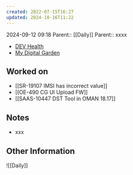 ```yaml
---
created: 2022-07-15T16:27
updated: 2024-10-16T11:22
---
```

2024-09-12 09:18
Parent:: [[Daily]] 
Parent:: xxxx

- [DEV Health](https://health-configdev.mixtelematics.com/public/mapshow.htm?id=2001&mapid=1A35514B-E08F-4B7C-90B8-CD1774AE8CA3)
- [My Digital Garden](https://my-digital-garden-ten-inky.vercel.app/)

## Worked on

- [[SR-19107 IMSI has incorrect value]]
- [[OE-490 CG UI Upload FW]]
- [[SAAS-10447 DST Tool in OMAN 18.17]]

## Notes

- xxx

## Other Information

![[Daily]]
